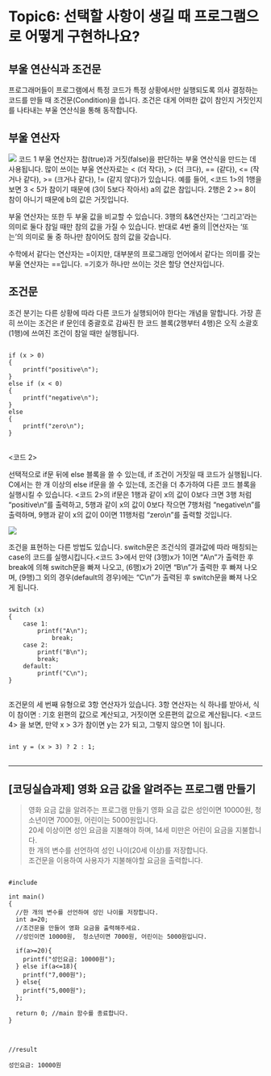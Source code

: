 # Topic6: 선택할 사항이 생길 때 프로그램으로 어떻게 구현하나요?

## 부울 연산식과 조건문

프로그래머들이 프로그램에서 특정 코드가 특정 상황에서만 실행되도록 의사 결정하는 코드를 만들 때 조건문(Condition)을 씁니다. 조건은 대게 어떠한 값이 참인지 거짓인지를 나타내는 부울 연산식을 통해 동작합니다.





## 부울 연산자

 <img src="https://cphinf.pstatic.net/mooc/20170721_82/15006165799750EEpe_PNG/2.7_-01.png">
코드 1
부울 연산자는 참(true)과 거짓(false)을 판단하는 부울 연산식을 만드는 데 사용됩니다. 많이 쓰이는 부울 연산자로는 < (더 작다), > (더 크다), == (같다), <= (작거나 같다), >= (크거나 같다), != (같지 않다)가 있습니다. 예를 들어, <코드 1>의 1행을 보면 3 < 5가 참이기 때문에 (3이 5보다 작아서) a의 값은 참입니다. 2행은 2 >= 8이 참이 아니기 때문에 b의 값은 거짓입니다.

부울 연산자는 또한 두 부울 값을 비교할 수 있습니다. 3행의 &&연산자는 ‘그리고’라는 의미로 둘다 참일 때만 참의 값을 가질 수 있습니다. 반대로 4번 줄의 ||연산자는 ‘또는’의 의미로 둘 중 하나만 참이어도 참의 값을 갖습니다.

수학에서 같다는 연산자는 =이지만, 대부분의 프로그래밍 언어에서 같다는 의미를 갖는 부울 연산자는 ==입니다. =기호가 하나만 쓰이는 것은 할당 연산자입니다.





## 조건문

조건 분기는 다른 상황에 따라 다른 코드가 실행되어야 한다는 개념을 말합니다. 가장 흔히 쓰이는 조건은 if 문인데 중괄호로 감싸진 한 코드 블록(2행부터 4행)은 오직 소괄호(1행)에 쓰여진 조건이 참일 때만 실행됩니다.

<pre>
<code>
if (x > 0)
{
	printf("positive\n");
}
else if (x < 0)
{
	printf("negative\n");
}
else
{
	printf("zero\n");
}
</code>
</pre>
<코드 2>

선택적으로 if문 뒤에 else 블록을 쓸 수 있는데, if 조건이  거짓일 때 코드가 실행됩니다. C에서는 한 개 이상의 else if문을 쓸 수 있는데, 조건을 더 추가하여 다른 코드 블록을 실행시킬 수 있습니다. <코드 2>의 if문은 1행과 같이 x의 값이 0보다 크면 3행 처럼 “positive\n”를 출력하고, 5행과 같이 x의 값이 0보다 작으면 7행처럼 “negative\n”를 출력하며, 9행과 같이 x의 값이 0이면 11행처럼 “zero\n”를 출력할 것입니다.

 
<img src="https://cphinf.pstatic.net/mooc/20171018_32/15083274517868waeT_PNG/1.png">

조건을 표현하는 다른 방법도 있습니다. switch문은 조건식의 결과값에 따라 매칭되는 case의 코드를 실행시킵니다.<코드 3>에서 만약 (3행)x가 1이면 “A\n”가 출력한 후 break에 의해 switch문을 빠져 나오고, (6행)x가 2이면 “B\n”가 출력한 후 빠져 나오며, (9행)그 외의 경우(default의 경우)에는 “C\n”가 출력된 후 switch문을 빠져 나오게 됩니다.

<pre>
<code>
switch (x)
{
	case 1:
		printf("A\n");
			break;
	case 2:
		printf("B\n");
		break;
	default:
		printf("C\n");	
}
</code>
</pre>

조건문의 세 번째 유형으로 3항 연산자가 있습니다. 3항 연산자는 식 하나를 받아서, 식이 참이면 : 기호 왼편의 값으로 계산되고, 거짓이면 오른편의 값으로 계산됩니다. <코드 4> 을 보면, 만약 x > 3가 참이면 y는 2가 되고, 그렇지 않으면 1이 됩니다.
<pre>
<code>
int y = (x > 3) ? 2 : 1;
</code>
</pre>

---
## [코딩실습과제] 영화 요금 값을 알려주는 프로그램 만들기
> 영화 요금 값을 알려주는 프로그램 만들기
영화 요금 값은 성인이면 10000원, 청소년이면 7000원, 어린이는 5000원입니다.<br>
20세 이상이면 성인 요금을 지불해야 하며, 14세 미만은 어린이 요금을 지불합니다.<br>
한 개의 변수를 선언하여 성인 나이(20세 이상)를 저장합니다.<br>
조건문을 이용하여 사용자가 지불해야할 요금을 출력합니다.<br>

<pre>
<code>
#include <stdio.h> 

int main() 
{
  //한 개의 변수를 선언하여 성인 나이를 저장합니다.
  int a=20;
  //조건문을 만들어 영화 요금을 출력해주세요.
  //성인이면 10000원,  청소년이면 7000원, 어린이는 5000원입니다.
  
  if(a>=20){
    printf("성인요금: 10000원");
  } else if(a<=18){
    printf("7,000원");
  } else{
    printf("5,000원");
  };
  
  return 0; //main 함수를 종료합니다.
}
</code>
</pre>

<pre>
<code>
//result

성인요금: 10000원
</code>
</pre>